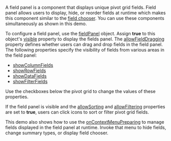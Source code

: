 A field panel is a component that displays unique pivot grid fields. Field panel allows users to display, hide, or reorder fields at runtime which makes this component similar to the [field chooser](https://js.devexpress.com/Demos/WidgetsGallery/Demo/PivotGrid/IntegratedFieldChooser). You can use these components simultaneously as shown in this demo.

To configure a field panel, use the [fieldPanel](/Documentation/ApiReference/UI_Components/dxPivotGrid/Configuration/fieldPanel) object. Assign **true** to this object's [visible](/Documentation/ApiReference/UI_Components/dxPivotGrid/Configuration/fieldPanel/#visible) property to display the fields panel. The [allowFieldDragging](/Documentation/ApiReference/UI_Components/dxPivotGrid/Configuration/fieldPanel/#allowFieldDragging) property defines whether users can drag and drop fields in the field panel. The following properties specify the visibility of fields from various areas in the field panel:

- [showColumnFields](/Documentation/ApiReference/UI_Components/dxPivotGrid/Configuration/fieldPanel/#showColumnFields)
- [showRowFields](/Documentation/ApiReference/UI_Components/dxPivotGrid/Configuration/fieldPanel/#showRowFields)
- [showDataFields](/Documentation/ApiReference/UI_Components/dxPivotGrid/Configuration/fieldPanel/#showDataFields)
- [showFilterFields](/Documentation/ApiReference/UI_Components/dxPivotGrid/Configuration/fieldPanel/#showFilterFields)

Use the checkboxes below the pivot grid to change the values of these properties.

If the field panel is visible and the [allowSorting](/Documentation/ApiReference/UI_Components/dxPivotGrid/Configuration/#allowSorting) and [allowFiltering](/Documentation/ApiReference/UI_Components/dxPivotGrid/Configuration/#allowFiltering) properties are set to **true**, users can click icons to sort or filter pivot grid fields.

This demo also shows how to use the [onContextMenuPreparing](/Documentation/ApiReference/UI_Components/dxPivotGrid/Configuration/#onContextMenuPreparing) to manage fields displayed in the field panel at runtime. Invoke that menu to hide fields, change summary types, or display field chooser.